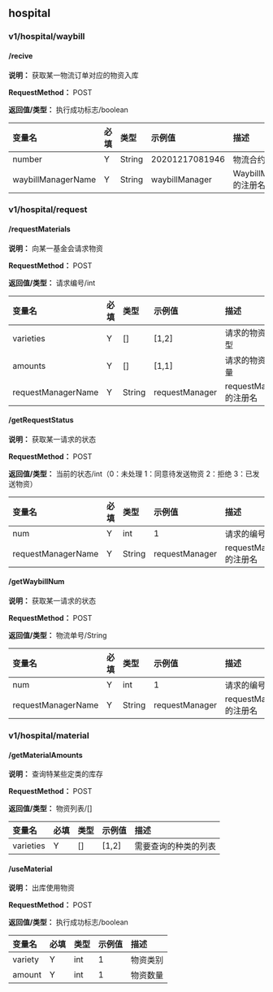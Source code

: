 

## hospital 

### v1/hospital/waybill

#### /recive

**说明：** 获取某一物流订单对应的物资入库

**RequestMethod：** POST

**返回值/类型：** 执行成功标志/boolean

变量名|必填|类型|示例值|描述
:--|:--|:--|:--|:--
number|Y|String|20201217081946|物流合约的编号
waybillManagerName|Y|String|waybillManager|WaybillManager的注册名

### v1/hospital/request

#### /requestMaterials

**说明：** 向某一基金会请求物资

**RequestMethod：** POST

**返回值/类型：** 请求编号/int

变量名|必填|类型|示例值|描述
:--|:--|:--|:--|:--
varieties|Y|[]|[1,2]|请求的物资的类型
amounts|Y|[]|[1,1]|请求的物资的数量
requestManagerName|Y|String|requestManager|requestManager的注册名

#### /getRequestStatus

**说明：** 获取某一请求的状态

**RequestMethod：** POST

**返回值/类型：** 当前的状态/int（0：未处理 1：同意待发送物资 2：拒绝 3：已发送物资）

变量名|必填|类型|示例值|描述
:--|:--|:--|:--|:--
num|Y|int|1|请求的编号
requestManagerName|Y|String|requestManager|requestManager的注册名

#### /getWaybillNum

**说明：** 获取某一请求的状态

**RequestMethod：** POST

**返回值/类型：** 物流单号/String

变量名|必填|类型|示例值|描述
:--|:--|:--|:--|:--
num|Y|int|1|请求的编号
requestManagerName|Y|String|requestManager|requestManager的注册名

### v1/hospital/material

#### /getMaterialAmounts

**说明：** 查询特某些定类的库存

**RequestMethod：** POST

**返回值/类型：** 物资列表/[]

变量名|必填|类型|示例值|描述
:--|:--|:--|:--|:--
varieties|Y|[]|[1,2]|需要查询的种类的列表

#### /useMaterial

**说明：** 出库使用物资

**RequestMethod：** POST

**返回值/类型：** 执行成功标志/boolean

变量名|必填|类型|示例值|描述
:--|:--|:--|:--|:--
variety|Y|int|1|物资类别
amount|Y|int|1|物资数量